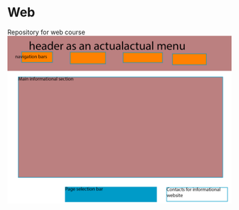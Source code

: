# Web
Repository for web course
![webмакет.png](https://github.com/Unicornycorny/Web/blob/main/макет.png)

